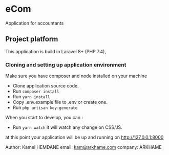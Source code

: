 # eCom

Application for accountants

## Project platform

This application is build in Laravel 8+ (PHP 7.4),

### Cloning and setting up application environment

Make sure you have composer and node installed on your machine

-   Clone application source code.
-   Run `composer install`
-   Run `yarn install`
-   Copy .env.example file to .env or create one.
-   Run `php artisan key:generate`

When you start to develop, you can :
-   Run `yarn watch` it will watch any change on CSS/JS.

at this point your application will be up and running on http://127.0.0.1:8000

Author: Kamel HEMDANE
email: kam@arkhame.com
company: ARKHAME
